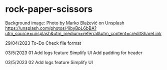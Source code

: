 # rock-paper-scissors

Background image: Photo by Marko Blažević on Unsplash
https://unsplash.com/photos/4ibyBpL6bBA?utm_source=unsplash&utm_medium=referral&utm_content=creditShareLink

29/04/2023
To-Do
Check file format

03/5/2023 01
Add logs feature
Simplify UI
Add padding for header

03/5/2023 02
Add logs feature
Simplify UI